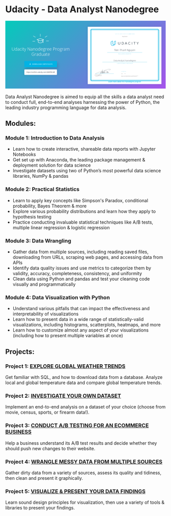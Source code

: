# Udacity - Data Analyst Nanodegree

<a href="https://graduation.udacity.com/confirm/2M9PRUMF">![DAND](certificate-dand.png)</a>


Data Analyst Nanodegree is aimed to equip all the skills a data analyst need to conduct full, end-to-end analyses harnessing the power of Python, the leading industry programming language for data analysis.

## Modules:

### Module 1: Introduction to Data Analysis
- Learn how to create interactive, shareable data reports with Jupyter Notebooks
- Get set up with Anaconda, the leading package management & deployment solution for data science
- Investigate datasets using two of Python’s most powerful data science libraries, NumPy & pandas

### Module 2: Practical Statistics
- Learn to apply key concepts like Simpson's Paradox, conditional probability, Bayes Theorem & more
- Explore various probability distributions and learn how they apply to hypothesis testing
- Practice conducting invaluable statistical techniques like A/B tests, multiple linear regression & logistic regression

### Module 3: Data Wrangling
- Gather data from multiple sources, including reading saved files, downloading from URLs, scraping web pages, and accessing data from APIs
- Identify data quality issues and use metrics to categorize them by validity, accuracy, completeness, consistency, and uniformity
- Clean data using Python and pandas and test your cleaning code visually and programmatically

### Module 4: Data Visualization with Python
- Understand various pitfalls that can impact the effectiveness and interpretability of visualizations
- Learn how to present data in a wide range of statistically-valid visualizations, including histograms, scatterplots, heatmaps, and more
- Learn how to customize almost any aspect of your visualizations (including how to present multiple variables at once)

## Projects:
### Project 1: [EXPLORE GLOBAL WEATHER TRENDS](https://github.com/t-thanh/data-analyst-nd/tree/master/P01-Explore_Weater_Trend)
Get familiar with SQL, and how to download data from a database. Analyze local and global temperature data and compare global temperature trends.

### Project 2: [INVESTIGATE YOUR OWN DATASET](https://github.com/t-thanh/data-analyst-nd/tree/master/P02-Investigate)
Implement an end-to-end analysis on a dataset of your choice (choose from movie, census, sports, or firearm data!).

### Project 3: [CONDUCT A/B TESTING FOR AN ECOMMERCE BUSINESS](https://github.com/t-thanh/data-analyst-nd/tree/master/P03-ABTest)
Help a business understand its A/B test results and decide whether they should push new changes to their website.

### Project 4: [WRANGLE MESSY DATA FROM MULTIPLE SOURCES](https://github.com/t-thanh/data-analyst-nd/tree/master/P04-Data_Wrangling)
Gather dirty data from a variety of sources, assess its quality and tidiness, then clean and present it graphically.

### Project 5: [VISUALIZE & PRESENT YOUR DATA FINDINGS](https://github.com/t-thanh/data-analyst-nd/tree/master/P05-Communicating_Findings)
Learn sound design principles for visualization, then use a variety of tools & libraries to present your findings.
